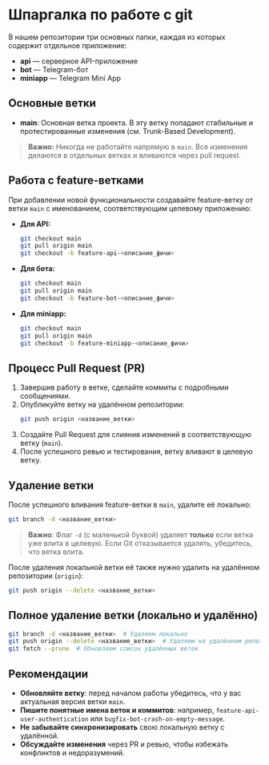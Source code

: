 # Шпаргалка по работе с git

В нашем репозитории три основных папки, каждая из которых содержит отдельное приложение:
- **api** — серверное API-приложение
- **bot** — Telegram-бот
- **miniapp** — Telegram Mini App

## Основные ветки

- **main**: Основная ветка проекта. В эту ветку попадают стабильные и протестированные изменения (см. Trunk-Based Development).

> **Важно:** Никогда не работайте напрямую в `main`. Все изменения делаются в отдельных ветках и вливаются через pull request.

## Работа с feature-ветками

При добавлении новой функциональности создавайте feature-ветку от ветки `main` с именованием, соответствующим целевому приложению:

- **Для API:**
  ```bash
  git checkout main
  git pull origin main
  git checkout -b feature-api-<описание_фичи>
  ```
- **Для бота:**
  ```bash
  git checkout main
  git pull origin main
  git checkout -b feature-bot-<описание_фичи>
  ```
- **Для miniapp:**
  ```bash
  git checkout main
  git pull origin main
  git checkout -b feature-miniapp-<описание_фичи>
  ```

## Процесс Pull Request (PR)

1. Завершив работу в ветке, сделайте коммиты с подробными сообщениями.
2. Опубликуйте ветку на удалённом репозитории:
   ```bash
   git push origin <название_ветки>
   ```
3. Создайте Pull Request для слияния изменений в соответствующую ветку (`main`).
4. После успешного ревью и тестирования, ветку вливают в целевую ветку.

## Удаление ветки  
После успешного вливания feature-ветки в `main`, удалите её локально:  
```bash
git branch -d <название_ветки>
```  
> **Важно**: Флаг `-d` (с маленькой буквой) удаляет **только** если ветка уже влита в целевую. Если Git отказывается удалять, убедитесь, что ветка влита.  

После удаления локальной ветки её также нужно удалить на удалённом репозитории (`origin`):  
```bash
git push origin --delete <название_ветки>
```  

## Полное удаление ветки (локально и удалённо)  
```bash
git branch -d <название_ветки>  # Удаляем локально
git push origin --delete <название_ветки>  # Удаляем на удалённом репозитории
git fetch --prune  # Обновляем список удалённых веток
```

## Рекомендации

- **Обновляйте ветку**: перед началом работы убедитесь, что у вас актуальная версия ветки `main`.
- **Пишите понятные имена веток и коммитов**: например, `feature-api-user-authentication` или `bugfix-bot-crash-on-empty-message`.
- **Не забывайте синхронизировать** свою локальную ветку с удалённой.
- **Обсуждайте изменения** через PR и ревью, чтобы избежать конфликтов и недоразумений.
